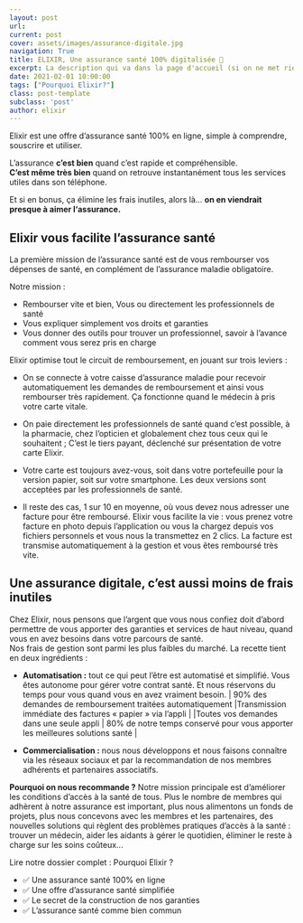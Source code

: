 ```yaml
---
layout: post
url: 
current: post
cover: assets/images/assurance-digitale.jpg
navigation: True
title: ELIXIR, Une assurance santé 100% digitalisée 👀
excerpt: La description qui va dans la page d'accueil (si on ne met rien, il prend le début du contenu)
date: 2021-02-01 10:00:00
tags: ["Pourquoi Elixir?"]
class: post-template
subclass: 'post'
author: elixir
---
```


Elixir est une offre d’assurance santé 100% en ligne, simple à comprendre, souscrire et utiliser. 

L’assurance **c’est bien** quand c’est rapide et compréhensible.   
**C’est même très bien** quand on retrouve instantanément tous les services utiles dans son téléphone.

Et si en bonus, ça élimine les frais inutiles, alors là... **on en viendrait presque à aimer l‘assurance.**

## Elixir vous facilite l’assurance santé
La première mission de l’assurance santé est de vous rembourser vos dépenses de santé, en complément de l’assurance maladie obligatoire.

Notre mission :
-	Rembourser vite et bien, Vous ou directement les professionnels de santé
-	Vous expliquer simplement vos droits et garanties
-	Vous donner des outils pour trouver un professionnel, savoir à l’avance comment vous serez pris en charge

Elixir optimise tout le circuit de remboursement, en jouant sur trois leviers :

-	On se connecte à votre caisse d’assurance maladie pour recevoir automatiquement les demandes de remboursement et ainsi vous rembourser très rapidement. Ça fonctionne quand le médecin à pris votre carte vitale.
-	On paie directement les professionnels de santé quand c’est possible, à la pharmacie, chez l’opticien et globalement chez tous ceux qui le souhaitent ; C’est le tiers payant, déclenché sur présentation de votre carte Elixir. 
-	Votre carte est toujours avez-vous, soit dans votre portefeuille pour la version papier, soit sur votre smartphone. Les deux versions sont acceptées par les professionnels de santé.

-	Il reste des cas, 1 sur 10 en moyenne, où vous devez nous adresser une facture pour être remboursé.   Elixir vous facilite la vie : vous prenez votre facture en photo depuis l’application ou vous la chargez depuis vos fichiers personnels et vous nous la transmettez en 2 clics. La facture est transmise automatiquement à la gestion et vous êtes remboursé très vite.

## Une assurance digitale, c’est aussi moins de frais inutiles

Chez Elixir, nous pensons que l’argent que vous nous confiez doit d’abord permettre de vous apporter des garanties et services de haut niveau, quand vous en avez besoins dans votre parcours de santé.  
Nos frais de gestion sont parmi les plus faibles du marché. La recette tient en deux ingrédients :
-	**Automatisation :** tout ce qui peut l’être est automatisé et simplifié. Vous êtes autonome pour gérer votre contrat santé. Et nous réservons du temps pour vous quand vous en avez vraiment besoin. 
| 90% des demandes de remboursement traitées automatiquement |Transmission immédiate des factures « papier » via l’appli |
|Toutes vos demandes dans une seule appli |	80% de notre temps conservé pour vous apporter les meilleures solutions santé |

-	**Commercialisation :** nous nous développons et nous faisons connaître via les réseaux sociaux et par la recommandation de nos membres adhérents et partenaires associatifs.

**Pourquoi on nous recommande ?** Notre mission principale est d’améliorer les conditions d’accès à la santé de tous. Plus le nombre de membres qui adhèrent à notre assurance est important, plus nous alimentons un fonds de projets, plus nous concevons avec les membres et les partenaires, des nouvelles solutions qui règlent des problèmes pratiques d’accès à la santé :  trouver un médecin, aider les aidants à gérer le quotidien, éliminer le reste à charge sur les soins coûteux...   

  
Lire notre dossier complet : Pourquoi Elixir ?  
- ✅ Une assurance santé 100% en ligne  
- ✅ Une offre d’assurance santé simplifiée  
- ✅ Le secret de la construction de nos garanties  
- ✅ L’assurance santé comme bien commun  
